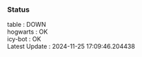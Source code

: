 ### Status


table : DOWN  
hogwarts : OK  
icy-bot : OK  
Latest Update : 2024-11-25 17:09:46.204438
